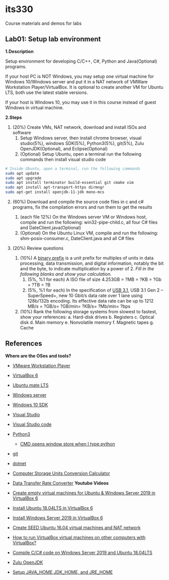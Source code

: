 # its330
Course materials and demos for labs


## Lab01: Setup lab environment
**1.Description**

Setup environment for developing C/C++, C#, Python and Java(Optional) programs.

If your host PC is NOT Windows, you may setup one virtual machine for Windows 10/Windows server and put it in a NAT network of VMWare Workstation Player/VirtualBox. It is optional to create another VM for Ubuntu LTS, both use the latest stable versions.

If your host is Windows 10, you may use it in this course instead of guest Windows in virtual machine.

**2.Steps**

1. (20%) Create VMs, NAT network, download and install ISOs and software
   1. Setup Windows server, then install chrome browser, visual studio(5%), windows SDK(5%), Python3(5%), git(5%), Zulu OpenJDK(Optional), and Eclipse(Optional)
   2. (Optional) Setup Ubuntu, open a terminal run the following commands then install visual studio code

```bash
# Inside Ubuntu, open a terminal, run the following commands
sudo apt update
sudo apt upgrade
sudo apt install terminator build-essential git cmake vim
sudo apt install apt-transport-https dirmngr
sudo apt-get install openjdk-11-jdk mono-mcs
```
2. (60%) Download and compile the source code files in c and c# programs, fix the compilation errors and run them to get the results
   1. (each file 12%) On the Windows server VM or Windows host, compile and run the following: win32-pipe-child.c, all four C# files and DateClient.java(Optional)
   2. (Optional) On the Ubuntu Linux VM, compile and run the following: shm-posix-consumer.c, DateClient.java and all C# files

3. (20%) Review questions
   1. (10%) A [binary prefix](https://en.wikipedia.org/wiki/Binary_prefix) is a unit prefix for multiples of units in data processing, data transmission, and digital information, notably the bit and the byte, to indicate multiplication by a power of 2. *Fill in the following blanks and show your calculation.*
      1. (5%, %1 for each) A ISO file of size 4.253GB = ?MB = ?KB = ?Gb = ?TB = ?B
      2. (5%, %1 for each) In the specification of [USB 3.1](https://en.wikipedia.org/wiki/USB_3.0), USB 3.1 Gen 2 – SuperSpeed+, new 10 Gbit/s data rate over 1 lane using 128b/132b encoding. Its effective data rate can be up to 1212 MB/s = ?GB/s= ?GB/min= ?KB/s= ?Mb/min= ?bps
   2. (10%) Rank the following storage systems from slowest to fastest, show your references: a. Hard-disk drives b. Registers c. Optical disk d. Main memory e. Nonvolatile memory f. Magnetic tapes g. Cache


## References
**Where are the OSes and tools?** 
  * [VMware Workstation Player](https://www.vmware.com/products/workstation-player.html)
  * [VirtualBox 6](https://www.virtualbox.org/)
  * [Ubuntu mate LTS](https://ubuntu-mate.org/)
  * [Windows server](https://www.microsoft.com/en-us/cloud-platform/windows-server)
  * [Windows 10 SDK](https://developer.microsoft.com/en-us/windows/downloads/windows-10-sdk)
  * [Visual Studio](https://visualstudio.microsoft.com/vs/)
  * [Visual Studio code](https://code.visualstudio.com/)
  * [Python3](https://www.python.org/)
    * [CMD opens window store when I type python](https://stackoverflow.com/questions/58754860/cmd-opens-window-store-when-i-type-python)
  * [git](https://git-scm.com/)
  * [dotnet](https://dotnet.microsoft.com)
  * [Computer Storage Units Conversion Calculator](https://www.calculatorsoup.com/calculators/conversions/computerstorage.php)
  * [Data Transfer Rate Converter](https://www.thecalculatorsite.com/conversions/datarate.php)
**Youtube Videos** 
  * [Create empty virtual machines for Ubuntu & Windows Server 2019 in VirtualBox 6](https://youtu.be/3PbnBVNWXpk)
  * [Install Ubuntu 18.04LTS in VirtualBox 6](https://youtu.be/3BHsizTRUg0)
  * [Install Windows Server 2019 in VirtualBox 6](https://youtu.be/fQZFoSTSuPM)
  * [Create SEED Ubuntu 16.04 virtual machines and NAT network](https://youtu.be/pwSlVJSCpu0)
  * [How to run VirtualBox virtual machines on other computers with VirtualBox?](https://youtu.be/Ps30RJ1MzgQ)
  * [Compile C/C# code on Windows Server 2019 and Ubuntu 18.04LTS](https://youtu.be/ajTLkAqamKs)

* [Zulu OpenJDK](https://www.azul.com/downloads/zulu-community)
* [Setup JAVA_HOME,JDK_HOME, and JRE_HOME](https://confluence.atlassian.com/doc/setting-the-java_home-variable-in-windows-8895.html)



